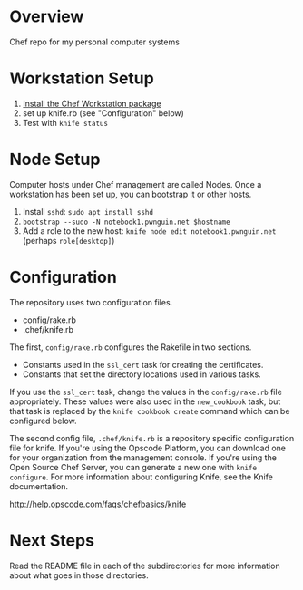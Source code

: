 Overview
========

Chef repo for my personal computer systems

Workstation Setup
=================

1. [Install the Chef Workstation package](https://docs.chef.io/workstation/install_workstation/#linux)
2. set up knife.rb (see "Configuration" below)
3. Test with `knife status`

Node Setup
==========

Computer hosts under Chef management are called Nodes. Once a workstation has been set up, you can bootstrap it or
other hosts.

1. Install `sshd`: `sudo apt install sshd`
2. `bootstrap --sudo -N notebook1.pwnguin.net $hostname`
3. Add a role to the new host: `knife node edit notebook1.pwnguin.net` (perhaps `role[desktop]`)

Configuration
=============

The repository uses two configuration files.

* config/rake.rb
* .chef/knife.rb

The first, `config/rake.rb` configures the Rakefile in two sections.

* Constants used in the `ssl_cert` task for creating the certificates.
* Constants that set the directory locations used in various tasks.

If you use the `ssl_cert` task, change the values in the `config/rake.rb` file appropriately. These values were also used in the `new_cookbook` task, but that task is replaced by the `knife cookbook create` command which can be configured below.

The second config file, `.chef/knife.rb` is a repository specific configuration file for knife. If you're using the Opscode Platform, you can download one for your organization from the management console. If you're using the Open Source Chef Server, you can generate a new one with `knife configure`. For more information about configuring Knife, see the Knife documentation.

http://help.opscode.com/faqs/chefbasics/knife

Next Steps
==========

Read the README file in each of the subdirectories for more information about what goes in those directories.
